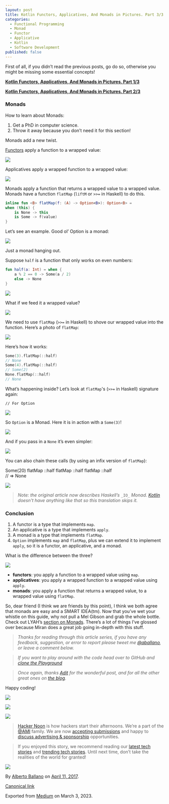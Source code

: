 ```yaml
---
layout: post
title: Kotlin Functors, Applicatives, And Monads in Pictures. Part 3/3
categories:
  - Functional Programming
  - Monad
  - Functor
  - Applicative
  - Kotlin
  - Software Development
published: false
---
```


First of all, if you didn’t read the previous posts, go do so, otherwise you might be missing some essential concepts!

[**Kotlin Functors, Applicatives, And Monads in Pictures. Part 1/3**](https://aballano.github.io/kotlin-functors-applicatives-and-monads-in-pictures-part-1-3/ "This is a translation of Functors, Applicatives, And Monads In Pictures from Haskell into Kotlin")

[**Kotlin Functors, Applicatives, And Monads in Pictures. Part 2/3**](https://aballano.github.io/kotlin-functors-applicatives-and-monads-in-pictures-part-2-3/ "This is a translation of Functors, Applicatives, And Monads In Pictures from Haskell into Kotlin")

### Monads

How to learn about Monads:

1.  Get a PhD in computer science.
2.  Throw it away because you don’t need it for this section!

Monads add a new twist.

[Functors](https://hackernoon.com/tagged/functors) apply a function to a wrapped value:

![](https://cdn-images-1.medium.com/max/800/0*Ify-0OWj6YL7Biyp.png)

Applicatives apply a wrapped function to a wrapped value:

![](https://cdn-images-1.medium.com/max/800/0*FNa0IqM3n016ufYh.png)

Monads apply a function that returns a wrapped value to a wrapped value. Monads have a function `flatMap` (`liftM` or `>>=` in Haskell) to do this.

```kotlin
inline fun <B> flatMap(f: (A) -> Option<B>): Option<B> =   
when (this) {  
    is None -> this  
    is Some -> f(value)  
}
```
Let’s see an example. Good ol’ Option is a monad:

![](https://cdn-images-1.medium.com/max/800/0*kdpByXzPXXNgJ4v8.png)

Just a monad hanging out.

Suppose `half` is a function that only works on even numbers:
```kotlin
fun half(a: Int) = when {  
    a % 2 == 0 -> Some(a / 2)  
    else -> None  
}
```
![](https://cdn-images-1.medium.com/max/800/0*bM7sbALwfuSmwoj7.png)

What if we feed it a wrapped value?

![](https://cdn-images-1.medium.com/max/800/0*I66ezQb2qu243RLh.png)

We need to use `flatMap` (`>>=` in Haskell) to shove our wrapped value into the function. Here’s a photo of `flatMap`:

![](https://cdn-images-1.medium.com/max/800/0*MSDfsNNSfXqkXVYa.jpg)

Here’s how it works:
```kotlin
Some(3).flatMap(::half)  
// None  
Some(4).flatMap(::half)  
// Some(2)  
None.flatMap(::half)  
// None
```
What’s happening inside? Let’s look at `flatMap`'s (`>>=` in Haskell) signature again:

    // For Option

![](https://cdn-images-1.medium.com/max/800/0*G8_Zuhcn94-9OR0Z.png)

So `Option` is a Monad. Here it is in action with a `Some(3)`!

![](https://cdn-images-1.medium.com/max/800/0*yWziebMi8kBhH4Sn.png)

And if you pass in a `None` it’s even simpler:

![](https://cdn-images-1.medium.com/max/800/0*bJFoxQ-Ylp2SIQg2.png)

You can also chain these calls (by using an infix version of `flatMap`):

Some(20) flatMap ::half flatMap ::half flatMap ::half  
// => None

![](https://cdn-images-1.medium.com/max/800/0*N-dZjxCsHwnK_KlT.png)

> _Note: the original article now describes Haskell’s_ `_IO_` _Monad._ [_Kotlin_](https://hackernoon.com/tagged/kotlin) _doesn't have anything like that so this translation skips it._

### Conclusion

1.  A functor is a type that implements `map`.
2.  An applicative is a type that implements `apply`.
3.  A monad is a type that implements `flatMap`.
4.  `Option` implements `map` and `flatMap`, plus we can extend it to implement `apply`, so it is a functor, an applicative, and a monad.

What is the difference between the three?

![](https://cdn-images-1.medium.com/max/800/0*eElNlhORdSeUxp6D.png)

*   **functors**: you apply a function to a wrapped value using `map`.
*   **applicatives**: you apply a wrapped function to a wrapped value using `apply`.
*   **monads**: you apply a function that returns a wrapped value, to a wrapped value using `flatMap`.

So, dear friend (I think we are friends by this point), I think we both agree that monads are easy and a SMART IDEA(tm). Now that you’ve wet your whistle on this guide, why not pull a Mel Gibson and grab the whole bottle. Check out LYAH’s [section on Monads](http://learnyouahaskell.com/a-fistful-of-monads). There’s a lot of things I’ve glossed over because Miran does a great job going in-depth with this stuff.

> _Thanks for reading through this article series, if you have any feedback, suggestion, or error to report please tweet me_ [_@aballano_](http://twitter.com/aballano)_, or leave a comment below._

> _If you want to play around with the code head over to GitHub and_ [_clone the Playground_](https://github.com/aballano/FAM-Playground)

> _Once again, thanks_ [_Adit_](https://twitter.com/_egonschiele) _for the wonderful post, and for all the other great ones on_ [_the blog_](http://adit.io/index.html)_._

Happy coding!

[![](https://cdn-images-1.medium.com/max/400/1*0hqOaABQ7XGPT-OYNgiUBg.png)](http://bit.ly/HackernoonFB)

[![](https://cdn-images-1.medium.com/max/400/1*Vgw1jkA6hgnvwzTsfMlnpg.png)](https://goo.gl/k7XYbx)

[![](https://cdn-images-1.medium.com/max/400/1*gKBpq1ruUi0FVK2UM_I4tQ.png)](https://goo.gl/4ofytp)

> [Hacker Noon](http://bit.ly/Hackernoon) is how hackers start their afternoons. We’re a part of the [@AMI](http://bit.ly/atAMIatAMI) family. We are now [accepting submissions](http://bit.ly/hackernoonsubmission) and happy to [discuss advertising & sponsorship](mailto:partners@amipublications.com) opportunities.

> If you enjoyed this story, we recommend reading our [latest tech stories](http://bit.ly/hackernoonlatestt) and [trending tech stories](https://hackernoon.com/trending). Until next time, don’t take the realities of the world for granted!

![](https://cdn-images-1.medium.com/max/800/1*35tCjoPcvq6LbB3I6Wegqw.jpeg)

By [Alberto Ballano](https://aballano.github.io/) on [April 11, 2017](https://medium.com/p/832d58d92445).

[Canonical link](https://medium.com/@aballano/kotlin-functors-applicatives-and-monads-in-pictures-part-3-3-832d58d92445)

Exported from [Medium](https://medium.com) on March 3, 2023.